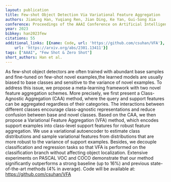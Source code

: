 ```yaml
---
layout: publication
title: Few-shot Object Detection Via Variational Feature Aggregation
authors: Jiaming Han, Yuqiang Ren, Jian Ding, Ke Yan, Gui-Song Xia
conference: Proceedings of the AAAI Conference on Artificial Intelligence
year: 2023
bibkey: han2023few
citations: 55
additional_links: [{name: Code, url: 'https://github.com/csuhan/VFA'}, {name: Paper,
    url: 'https://arxiv.org/abs/2301.13411'}]
tags: ["AAAI", "Few Shot & Zero Shot"]
short_authors: Han et al.
---
```

As few-shot object detectors are often trained with abundant base samples and
fine-tuned on few-shot novel examples,the learned models are usually biased to
base classes and sensitive to the variance of novel examples. To address this
issue, we propose a meta-learning framework with two novel feature aggregation
schemes. More precisely, we first present a Class-Agnostic Aggregation (CAA)
method, where the query and support features can be aggregated regardless of
their categories. The interactions between different classes encourage
class-agnostic representations and reduce confusion between base and novel
classes. Based on the CAA, we then propose a Variational Feature Aggregation
(VFA) method, which encodes support examples into class-level support features
for robust feature aggregation. We use a variational autoencoder to estimate
class distributions and sample variational features from distributions that are
more robust to the variance of support examples. Besides, we decouple
classification and regression tasks so that VFA is performed on the
classification branch without affecting object localization. Extensive
experiments on PASCAL VOC and COCO demonstrate that our method significantly
outperforms a strong baseline (up to 16%) and previous state-of-the-art
methods (4% in average). Code will be available at:
https://github.com/csuhan/VFA